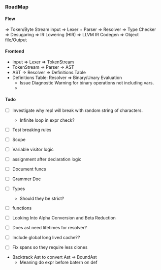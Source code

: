 ### RoadMap

#### Flow
=> Token/Byte Stream input
=> Lexer + Parser
=> Resolver
=> Type Checker
=> Desugaring
=> IR Lowering (HIR)
=> LLVM IR Codegen
=> Object file/Output

#### Frontend
- Input => Lexer => TokenStream
- TokenStream => Parser => AST
- AST => Resolver => Definitions Table
- Definitions Table: Resolver => Binary/Unary Evaluation
    - Issue Diagnostic Warning for binary operations not including vars.
    - 


#### Todo
- [ ] Investigate why repl will break with random string of characters.
    - Infinite loop in expr check?
- [ ] Test breaking rules
- [ ] Scope
- [ ] Variable visitor logic
- [ ] assignment after declaration logic
- [ ] Document funcs
- [ ] Grammer Doc
- [ ] Types
    - Should they be strict?
- [ ] functions
- [ ] Looking Into Alpha Conversion and Beta Reduction


- [ ] Does ast need lifetimes for resolver?

- [ ] Include global long lived cache??

- [ ] Fix spans so they require less clones


- Backtrack Ast to convert Ast => BoundAst
    - Meaning do expr before batern on def
